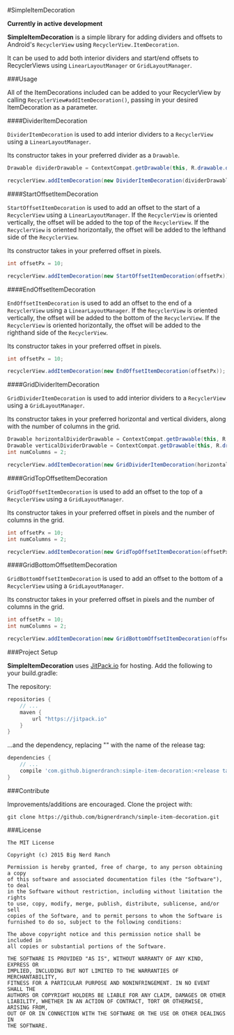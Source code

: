 #SimpleItemDecoration

**Currently in active development**

**SimpleItemDecoration** is a simple library for adding dividers and offsets to Android's `RecyclerView` using `RecyclerView.ItemDecoration`.

It can be used to add both interior dividers and start/end offsets to RecyclerViews using `LinearLayoutManager` or `GridLayoutManager`.

###Usage

All of the ItemDecorations included can be added to your RecyclerView by calling `RecyclerView#addItemDecoration()`, passing in your desired ItemDecoration as a parameter.

####DividerItemDecoration

`DividerItemDecoration` is used to add interior dividers to a `RecyclerView` using a `LinearLayoutManager`. 

Its constructor takes in your preferred divider as a `Drawable`.

```java
Drawable dividerDrawable = ContextCompat.getDrawable(this, R.drawable.divider_sample);

recyclerView.addItemDecoration(new DividerItemDecoration(dividerDrawable));
```

####StartOffsetItemDecoration

`StartOffsetItemDecoration` is used to add an offset to the start of a `RecyclerView` using a `LinearLayoutManager`. 
If the `RecyclerView` is oriented vertically, the offset will be added to the top of the `RecyclerView`.
If the `RecyclerView` is oriented horizontally, the offset will be added to the lefthand side of the `RecyclerView`.

Its constructor takes in your preferred offset in pixels.

```java
int offsetPx = 10;

recyclerView.addItemDecoration(new StartOffsetItemDecoration(offsetPx));
```

####EndOffsetItemDecoration

`EndOffsetItemDecoration` is used to add an offset to the end of a `RecyclerView` using a `LinearLayoutManager`. 
If the `RecyclerView` is oriented vertically, the offset will be added to the bottom of the `RecyclerView`.
If the `RecyclerView` is oriented horizontally, the offset will be added to the righthand side of the `RecyclerView`.

Its constructor takes in your preferred offset in pixels.

```java
int offsetPx = 10;

recyclerView.addItemDecoration(new EndOffsetItemDecoration(offsetPx));
```

####GridDividerItemDecoration

`GridDividerItemDecoration` is used to add interior dividers to a `RecyclerView` using a `GridLayoutManager`. 

Its constructor takes in your preferred horizontal and vertical dividers, along with the number of columns in the grid.

```java
Drawable horizontalDividerDrawable = ContextCompat.getDrawable(this, R.drawable.divider_horizontal);
Drawable verticalDividerDrawable = ContextCompat.getDrawable(this, R.drawable.divider_vertical);
int numColumns = 2;

recyclerView.addItemDecoration(new GridDividerItemDecoration(horizontalDividerDrawable, verticalDividerDrawable, numColumns));
```

####GridTopOffsetItemDecoration

`GridTopOffsetItemDecoration` is used to add an offset to the top of a `RecyclerView` using a `GridLayoutManager`. 

Its constructor takes in your preferred offset in pixels and the number of columns in the grid.

```java
int offsetPx = 10;
int numColumns = 2;

recyclerView.addItemDecoration(new GridTopOffsetItemDecoration(offsetPx, numColumns));
```

####GridBottomOffsetItemDecoration

`GridBottomOffsetItemDecoration` is used to add an offset to the bottom of a `RecyclerView` using a `GridLayoutManager`. 

Its constructor takes in your preferred offset in pixels and the number of columns in the grid.

```java
int offsetPx = 10;
int numColumns = 2;

recyclerView.addItemDecoration(new GridBottomOffsetItemDecoration(offsetPx, numColumns));
```

###Project Setup

**SimpleItemDecoration** uses [JitPack.io](https://jitpack.io/#bignerdranch/simple-item-decoration) for hosting.
Add the following to your build.gradle:

The repository:

```groovy
repositories {
    // ...
    maven {
        url "https://jitpack.io"
    }
}
```

...and the dependency, replacing "<release tag>" with the name of the release tag:

```groovy
dependencies {
    // ...
    compile 'com.github.bignerdranch:simple-item-decoration:<release tag>'
}
```

###Contribute

Improvements/additions are encouraged. Clone the project with:

```
git clone https://github.com/bignerdranch/simple-item-decoration.git
```

###License

```
The MIT License

Copyright (c) 2015 Big Nerd Ranch

Permission is hereby granted, free of charge, to any person obtaining a copy
of this software and associated documentation files (the "Software"), to deal
in the Software without restriction, including without limitation the rights
to use, copy, modify, merge, publish, distribute, sublicense, and/or sell
copies of the Software, and to permit persons to whom the Software is
furnished to do so, subject to the following conditions:

The above copyright notice and this permission notice shall be included in
all copies or substantial portions of the Software.

THE SOFTWARE IS PROVIDED "AS IS", WITHOUT WARRANTY OF ANY KIND, EXPRESS OR
IMPLIED, INCLUDING BUT NOT LIMITED TO THE WARRANTIES OF MERCHANTABILITY,
FITNESS FOR A PARTICULAR PURPOSE AND NONINFRINGEMENT. IN NO EVENT SHALL THE
AUTHORS OR COPYRIGHT HOLDERS BE LIABLE FOR ANY CLAIM, DAMAGES OR OTHER
LIABILITY, WHETHER IN AN ACTION OF CONTRACT, TORT OR OTHERWISE, ARISING FROM,
OUT OF OR IN CONNECTION WITH THE SOFTWARE OR THE USE OR OTHER DEALINGS IN
THE SOFTWARE.
```
